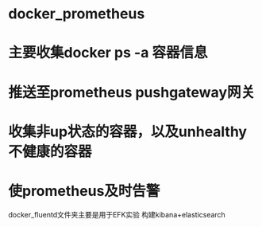 # docker_prometheus
# 主要收集docker ps -a 容器信息
# 推送至prometheus pushgateway网关
# 收集非up状态的容器，以及unhealthy不健康的容器
# 使prometheus及时告警

docker_fluentd文件夹主要是用于EFK实验
构建kibana+elasticsearch


